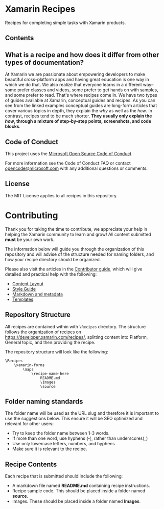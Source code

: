 Xamarin Recipes
===============

Recipes for completing simple tasks with Xamarin products.

Contents
---------

What is a recipe and how does it differ from other types of documentation? 
--------------------------------------------------------------------------
 
At Xamarin we are passionate about empowering developers to make beautiful cross-platform apps and having great education is one way in which we do that. We also realize that everyone learns in a different way–some prefer classes and videos, some prefer to get hands on with samples, and some prefer to read. That's where recipes come in. We have two types of guides available at Xamarin, conceptual guides and recipes. As you can see from the linked examples conceptual guides are long-form articles that cover various topics in depth, they explain the _why_ as well as the _how_. In contrast, recipes tend to be much shorter. **They usually only explain the _how_, through a mixture of step-by-step points, screenshots, and code blocks.**

Code of Conduct
---------------

This project uses the [Microsoft Open Source Code of Conduct](https://github.com/xamarin/recipes/blob/master/code-of-conduct.md).

For more information see the Code of Conduct FAQ or contact opencode@microsoft.com with any additional questions or comments.

License
-------

The MIT License applies to all recipes in this repository.

Contributing
============

Thank you for taking the time to contribute, we appreciate your help in helping the Xamarin community to learn and grow! All content submitted **must** be your own work.

The information below will guide you through the organization of this repository and will advise of the structure needed for naming folders, and how your recipe directory should be organized.

Please also visit the articles in the [Contributor guide](https://github.com/xamarin/recipes/tree/open-recipes/contributor-guide), which will give detailed and practical help with the following:

* [Content Layout](https://github.com/xamarin/recipes/blob/open-recipes/contributor-guide/content-layout.md)
* [Style Guide](https://github.com/xamarin/recipes/contributor-guide/style-guide.md)
* [Markdown and metadata](https://github.com/xamarin/recipes/contributor-guide/markdown-and-metadata.md)
* [Templates](https://github.com/xamarin/recipes/contributor-guide/recipe-templates)

Repository Structure
---------------------

All recipes are contained within with `\Recipes` directory. The structure follows the organization of recipes on https://developer.xamarin.com/recipes/, splitting content into Platform, General topic, and then providing the recipe. 

The repository structure will look like the following: 

```
\Recipes 
    \xamarin-forms
        \maps 
            \recipe-name-here 
                README.md 
                \Images 
                \source 
```

Folder naming standards 
-----------------------

The folder name will be used as the URL slug and therefore it is important to use the suggestions below. This ensure it will be SEO optimized and relevant for other users: 

* Try to keep the folder name between 1-3 words.  
* If more than one word, use hyphens (-), rather than underscores(_) 
* Use only lowercase letters, numbers, and hyphens 
* Make sure it is relevant to the recipe.

Recipe Contents 
----------------

Each recipe that is submitted should include the following: 

* A markdown file named **README.md** containing recipe instructions.
* Recipe sample code. This should be placed inside a folder named **source**.
* Images. These should be placed inside a folder named **Images**.









